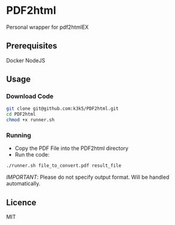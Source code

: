 # PDF2html
Personal wrapper for pdf2htmlEX

## Prerequisites
Docker
NodeJS

## Usage
### Download Code
```sh
git clone git@github.com:k3k5/PDF2html.git
cd PDF2html
chmod +x runner.sh
```

### Running
* Copy the PDF File into the PDF2html directory
* Run the code:
```sh
./runner.sh file_to_convert.pdf result_file
```
*IMPORTANT*: Please do not specify output format. Will be handled automatically.

## Licence
MIT
